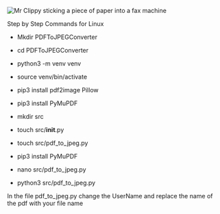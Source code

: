 ![Mr  Clippy sticking a piece of paper into a fax machine](https://github.com/user-attachments/assets/d34f40b4-de35-403f-a16f-c1cc1a104422)

Step by Step Commands for Linux

- Mkdir PDFToJPEGConverter

- cd PDFToJPEGConverter

- python3 -m venv venv

- source venv/bin/activate

- pip3 install pdf2image Pillow

- pip3 install PyMuPDF

- mkdir src

- touch src/__init__.py

- touch src/pdf_to_jpeg.py

- pip3 install PyMuPDF

- nano src/pdf_to_jpeg.py

- python3 src/pdf_to_jpeg.py

In the file pdf_to_jpeg.py change the UserName and replace the name of the pdf with your file name 
